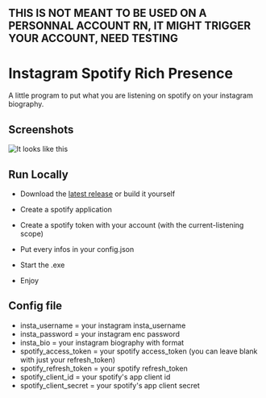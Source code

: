 ## THIS IS NOT MEANT TO BE USED ON A PERSONNAL ACCOUNT RN, IT MIGHT TRIGGER YOUR ACCOUNT, NEED TESTING


# Instagram Spotify Rich Presence

A little program to put what you are listening on spotify on your instagram biography.


## Screenshots

![It looks like this](https://media.discordapp.net/attachments/971422905328095255/979073568023408690/Untitled.png)


## Run Locally

- Download the [latest release](https://github.com/Ramokprout/Instagram-Spotify-Rich-Presence/releases/latest) or build it yourself

- Create a spotify application

- Create a spotify token with your account (with the current-listening scope)

- Put every infos in your config.json

- Start the .exe

- Enjoy

## Config file

- insta_username = your instagram insta_username
- insta_password = your instagram enc password
- insta_bio = your instagram biography with format
- spotify_access_token = your spotify access_token (you can leave blank with just your refresh_token)
- spotify_refresh_token = your spotify refresh_token
- spotify_client_id = your spotify's app client id
- spotify_client_secret = your spotify's app client secret
